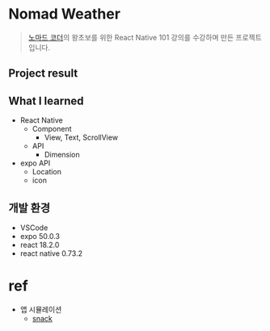 # Nomad Weather
> [노마드 코더](https://nomadcoders.co/)의 왕초보를 위한 React Native 101 강의를 수강하며 만든 프로젝트입니다.

## Project result



## What I learned
- React Native
    - Component
        - View, Text, ScrollView
    - API
        - Dimension
- expo API
    - Location
    - icon

## 개발 환경
- VSCode
- expo 50.0.3
- react 18.2.0
- react native 0.73.2

# ref
- 앱 시뮬레이션
    - [snack](https://snack.expo.dev) 
